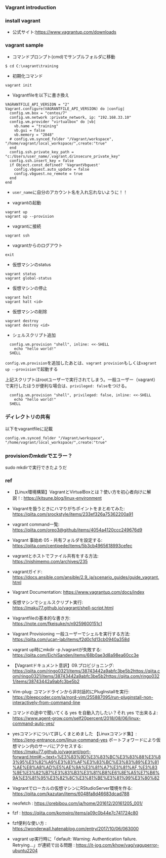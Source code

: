 ### Vagrant introduction

### install vagrant

- 公式サイト:https://www.vagrantup.com/downloads

### vagrant sample

- コマンドプロンプト(cmd)でサンプルフォルダに移動
```
$ cd C:\vagrant\training
```
- 初期化コマンド
```
vagrant init
```
- Vagrantfileを以下に書き換え
```
VAGRANTFILE_API_VERSION = "2"
Vagrant.configure(VAGRANTFILE_API_VERSION) do |config|
  config.vm.box = "centos/7"
  config.vm.network :private_network, ip: "192.168.33.10"
  config.vm.provider "virtualbox" do |vb|
    vb.name = "training"
    vb.gui = false
    vb.memory = "2048"
  # config.vm.synced_folder "/Vagrant/workspace", "/home/vagrant/local_workspace/",create:"true"
  end
  config.ssh.private_key_path = "c:/Users/user_name/.vagrant.d/insecure_private_key"
  config.ssh.insert_key = false
  if Object.const_defined? 'VagrantVbguest'
    config.vbguest.auto_update = false
    config.vbguest.no_remote = true
  end
end
```
- `user_name`に自分のアカウント名を入れ忘れないように！！

- vagrantの起動
```
vagrant up
vagrant up --provision
```

- vagrantに接続

```
vagrant ssh
```

- vagrantからのログアウト
```
exit
```

- 仮想マシンのstatus
```
vagrant status
vagrant global-status
```

- 仮想マシンの停止
```
vagrant halt
vagrant halt <id>
```

- 仮想マシンの削除
```
vagrant destroy
vagrant destroy <id>
```

- シェルスクリプト追加

```
  config.vm.provision "shell", inline: <<-SHELL
    echo "hello world!"
  SHELL
```
`config.vm.provision`を追加したあとは、`vagrant provision`もしくは`vagrant up --provision`で起動する

上記スクリプトはrootユーザーで実行されてしまう。一般ユーザー（vagrant）で実行したほうが便利な場合は、`privileged: false`をつける。
```
  config.vm.provision "shell", privileged: false, inline: <<-SHELL
    echo "hello world!"
  SHELL
```


### ディレクトリの共有

以下をvagrantfileに記載
```
config.vm.synced_folder "/Vagrant/workspace", "/home/vagrant/local_workspace/",create:"true"
```

### provisionのmkdirでエラー？

sudo mkdirで実行できたようだ


### ref

- 【Linux環境構築】VagrantとVirtualBoxとは？使い方を初心者向けに解説！: https://kitsune.blog/linux-environment

- Vagrantを扱うときにハマりがちポイントをまとめてみた: https://qiita.com/srockstyle/items/233ef326a75362200a91

- vagrant command一覧: https://qiita.com/oreo3@github/items/4054a4120ccc249676d9

- Vagrant 事始め 05 - 共有フォルダを設定する: https://qiita.com/centipede/items/5b3cb4965618993cefec

- vagrantとホストでファイル共有をする方法: https://nishimemo.com/archives/235

- vagrantガイド: https://docs.ansible.com/ansible/2.9_ja/scenario_guides/guide_vagrant.html

- Vagrant Documentation: https://www.vagrantup.com/docs/index

- 仮想マシンでシェルスクリプト実行: https://maku77.github.io/vagrant/shell-script.html

- Vagrantfileの基本的な書き方: https://note.com/fkeisuke/n/n9259600151c1

- Vagrant Provisioning 一般ユーザーでシェルを実行する方法: https://qiita.com/ucan-lab/items/f2d0c1d13cb0940a358d

- vagrant up時にmkdir -p /vagrantが失敗する: https://qiita.com/EichiSanden/items/68b0ae3d8a98ea60cc3e

- 【Vagrantドキュメント意訳】09.プロビジョニング: https://qiita.com/ringo0321/items/38743442a9abfc3be5b2https://qiita.com/ringo0321/items/38743442a9abfc3be5b2https://qiita.com/ringo0321/items/38743442a9abfc3be5b2

- Vim-plug: コマンドラインから非対話的にPlugInstallを実行: https://bleepcoder.com/ja/nord-vim/255887095/run-pluginstall-non-interactively-from-command-line

- コマンドの途中で聞いてくる yes を自動入力したい？それ yes で出来るよ: https://www.agent-grow.com/self20percent/2018/08/06/linux-command-auto-yes/

- yesコマンドについて詳しくまとめました 【Linuxコマンド集】: https://eng-entrance.com/linux-command-yes
ポートフォワードにより仮想マシン内のサーバにアクセスする: https://maku77.github.io/vagrant/port-forward.html#:~:text=%E3%83%9D%E3%83%BC%E3%83%88%E3%83%95%E3%82%A9%E3%83%AF%E3%83%BC%E3%83%89%E3%81%AE%E8%A8%AD%E5%AE%9A%E3%81%A7%E3%81%AF,%E3%83%9E%E3%82%B7%E3%83%B3%E3%81%B8%E6%8E%A5%E7%B6%9A%E3%81%95%E3%82%8C%E3%81%BE%E3%81%99%E3%80%82

- Vagrantでローカルの仮想マシンにRStudioServer環境を作る: https://qiita.com/kazutan/items/6048fa8d46683dcad788

- neofetch : https://orebibou.com/ja/home/201612/20161205_001/


- fzf : https://qiita.com/kompiro/items/a09c0b44e7c741724c80

- fzf便利な使い方 : https://wonderwall.hatenablog.com/entry/2017/10/06/063000




- vagrant up実行時に「default: Warning: Authentication failure. Retrying...」が連続で出る問題 : https://it-jog.com/khow/vag/vaguperror-ubuntu2204
